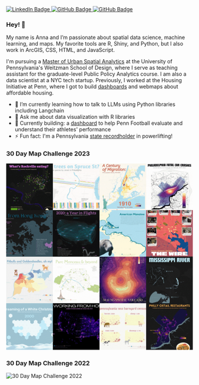 <div id="badges">
  <a href="https://www.linkedin.com/in/annaduan" target="_blank">
    <img src="https://img.shields.io/badge/LinkedIn-black?style=for-the-badge&logo=linkedin&logoColor=white" alt="LinkedIn Badge"/>
  </a>
  <a href="https://github.com/annaduan09" target="_blank">
    <img src="https://img.shields.io/badge/Github-black?style=for-the-badge&logo=github&logoColor=white" alt="GitHub Badge"/>
  </a>
  <a href="mailto: annaduan@sas.upenn.edu" target="_blank">
    <img src="https://img.shields.io/badge/Email-black?style=for-the-badge&logo=gmail&logoColor=white" alt="GitHub Badge"/>
  </a>
</div>






      

### Hey! 👋

My name is Anna and I’m passionate about spatial data science, machine learning, and maps. My favorite tools are R, Shiny, and Python, but I also work in ArcGIS, CSS, HTML, and JavaScript.

I'm pursuing a [Master of Urban Spatial Analytics](https://www.design.upenn.edu/musa/about) at the University of Pennsylvania's Weitzman School of Design, where I serve as teaching assistant for the graduate-level Public Policy Analytics course. I am also a data scientist at a NYC tech startup. Previously, I worked at the Housing Initiative at Penn, where I got to build [dashboards](https://housinginitiative.shinyapps.io/PHFA_Housing_Dashboard/) and webmaps about affordable housing.

- 🌱 I’m currently learning how to talk to LLMs using Python libraries including Langchain
- 💬 Ask me about data visualization with R libraries
- 🏈 Currently building: a [dashboard](https://annaduan09.github.io/penn-football-testing-dashboard/) to help Penn Football evaluate and understand their athletes' performance
- ⚡ Fun fact: I'm a Pennsylvania [state recordholder](https://www.openpowerlifting.org/u/annaduan) in powerlifting!

### 30 Day Map Challenge 2023
![30 Day Map Challenge 2023](https://github.com/annaduan09/annaduan09/blob/1135b357c0516cae9e959accc1fa4bfdf847b074/30%20day%20map%20challenge.gif)

### 30 Day Map Challenge 2022
![30 Day Map Challenge 2022](https://github.com/annaduan09/annaduan09/blob/a27d653fbe08e774dde4fffc6e2d8a8a66cb8666/30maps2022.png)


